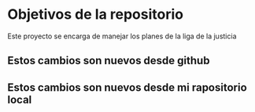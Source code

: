 # Objetivos de la repositorio

Este proyecto se encarga de manejar los planes de la liga de la justicia

## Estos cambios son nuevos desde github
## Estos cambios son nuevos desde mi rapositorio local
